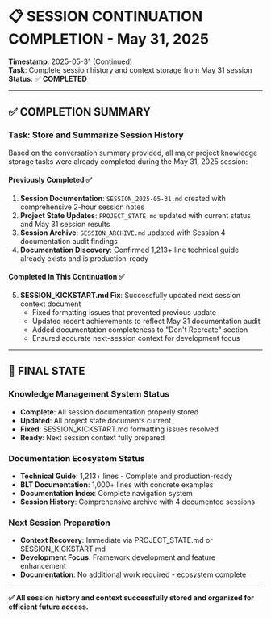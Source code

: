 # 📋 SESSION CONTINUATION COMPLETION - May 31, 2025

**Timestamp**: 2025-05-31 (Continued)  
**Task**: Complete session history and context storage from May 31 session  
**Status**: ✅ **COMPLETED**

---

## ✅ COMPLETION SUMMARY

### Task: Store and Summarize Session History
Based on the conversation summary provided, all major project knowledge storage tasks were already completed during the May 31, 2025 session:

#### Previously Completed ✅
1. **Session Documentation**: `SESSION_2025-05-31.md` created with comprehensive 2-hour session notes
2. **Project State Updates**: `PROJECT_STATE.md` updated with current status and May 31 session results  
3. **Session Archive**: `SESSION_ARCHIVE.md` updated with Session 4 documentation audit findings
4. **Documentation Discovery**: Confirmed 1,213+ line technical guide already exists and is production-ready

#### Completed in This Continuation ✅
5. **SESSION_KICKSTART.md Fix**: Successfully updated next session context document
   - Fixed formatting issues that prevented previous update
   - Updated recent achievements to reflect May 31 documentation audit
   - Added documentation completeness to "Don't Recreate" section
   - Ensured accurate next-session context for development focus

---

## 🎯 FINAL STATE

### Knowledge Management System Status
- **Complete**: All session documentation properly stored
- **Updated**: All project state documents current  
- **Fixed**: SESSION_KICKSTART.md formatting issues resolved
- **Ready**: Next session context fully prepared

### Documentation Ecosystem Status
- **Technical Guide**: 1,213+ lines - Complete and production-ready
- **BLT Documentation**: 1,000+ lines with concrete examples
- **Documentation Index**: Complete navigation system
- **Session History**: Comprehensive archive with 4 documented sessions

### Next Session Preparation
- **Context Recovery**: Immediate via PROJECT_STATE.md or SESSION_KICKSTART.md
- **Development Focus**: Framework development and feature enhancement
- **Documentation**: No additional work required - ecosystem complete

---

**✅ All session history and context successfully stored and organized for efficient future access.**
